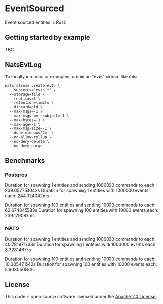 # EventSourced

Event sourced entities in Rust.

## Getting started by example



TBC ...

## NatsEvtLog

To locally run tests or examples, create an "evts" stream like this:

```
nats stream create evts \
  --subjects='evts.*' \
  --storage=file \
  --replicas=1 \
  --retention=limits \
  --discard=old \
  --max-msgs=-1 \
  --max-msgs-per-subject=-1 \
  --max-bytes=-1 \
  --max-age=-1 \
  --max-msg-size=-1 \
  --dupe-window='2m' \
  --no-allow-rollup \
  --no-deny-delete \
  --no-deny-purge
```

## Benchmarks

### Postgres

Duration for spawning 1 entities and sending 1000000 commands to each: 239.057753042s
Duration for spawning 1 entities with 1000000 events each: 244.024042ms

Duration for spawning 100 entities and sending 10000 commands to each: 63.674845583s
Duration for spawning 100 entities with 10000 events each: 239.179083ms

### NATS

Duration for spawning 1 entities and sending 1000000 commands to each: 40.781971833s
Duration for spawning 1 entities with 1000000 events each: 3.32814675s

Duration for spawning 100 entities and sending 10000 commands to each: 10.005471542s
Duration for spawning 100 entities with 10000 events each: 5.603050583s

## License ##

This code is open source software licensed under the [Apache 2.0 License](http://www.apache.org/licenses/LICENSE-2.0.html).
